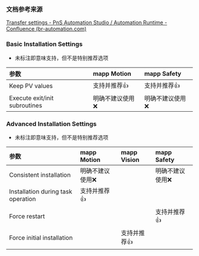 ### 文档参考来源
[Transfer settings - PnS Automation Studio / Automation Runtime - Confluence (br-automation.com)](https://confluence.br-automation.com/display/EXGU/Transfer+settings)
### Basic Installation Settings
- 未标注即意味支持，但不是特别推荐选项

|参数|mapp Motion|mapp Safety|
|:-----|:-----|:-----|
|Keep PV values|支持并推荐👍|支持并推荐👍|
|Execute exit/init subroutines |明确不建议使用❌|明确不建议使用❌|

### Advanced Installation Settings
- 未标注即意味支持，但不是特别推荐选项

|参数|mapp Motion|mapp Vision|mapp Safety|
|:-----|:-----|:-----|:-----|
|Consistent installation|明确不建议使用❌|  |明确不建议使用❌|
|Installation during task operation	|支持并推荐👍|  |   |
|Force restart |  |  |支持并推荐👍|
|Force initial installation	|  |支持并推荐👍|   |

